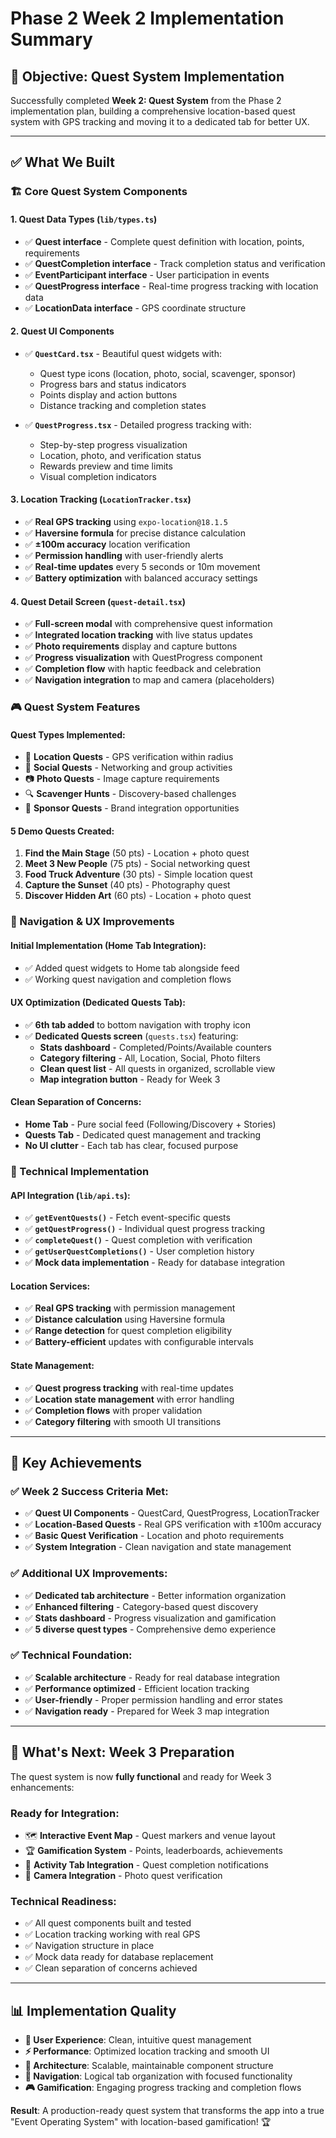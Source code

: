 # Phase 2 Week 2 Implementation Summary

## 🎯 **Objective: Quest System Implementation**

Successfully completed **Week 2: Quest System** from the Phase 2 implementation plan, building a comprehensive location-based quest system with GPS tracking and moving it to a dedicated tab for better UX.

---

## ✅ **What We Built**

### **🏗️ Core Quest System Components**

#### **1. Quest Data Types (`lib/types.ts`)**
- ✅ **Quest interface** - Complete quest definition with location, points, requirements
- ✅ **QuestCompletion interface** - Track completion status and verification
- ✅ **EventParticipant interface** - User participation in events
- ✅ **QuestProgress interface** - Real-time progress tracking with location data
- ✅ **LocationData interface** - GPS coordinate structure

#### **2. Quest UI Components**
- ✅ **`QuestCard.tsx`** - Beautiful quest widgets with:
  - Quest type icons (location, photo, social, scavenger, sponsor)
  - Progress bars and status indicators
  - Points display and action buttons
  - Distance tracking and completion states

- ✅ **`QuestProgress.tsx`** - Detailed progress tracking with:
  - Step-by-step progress visualization
  - Location, photo, and verification status
  - Rewards preview and time limits
  - Visual completion indicators

#### **3. Location Tracking (`LocationTracker.tsx`)**
- ✅ **Real GPS tracking** using `expo-location@18.1.5`
- ✅ **Haversine formula** for precise distance calculation
- ✅ **±100m accuracy** location verification
- ✅ **Permission handling** with user-friendly alerts
- ✅ **Real-time updates** every 5 seconds or 10m movement
- ✅ **Battery optimization** with balanced accuracy settings

#### **4. Quest Detail Screen (`quest-detail.tsx`)**
- ✅ **Full-screen modal** with comprehensive quest information
- ✅ **Integrated location tracking** with live status updates
- ✅ **Photo requirements** display and capture buttons
- ✅ **Progress visualization** with QuestProgress component
- ✅ **Completion flow** with haptic feedback and celebration
- ✅ **Navigation integration** to map and camera (placeholders)

### **🎮 Quest System Features**

#### **Quest Types Implemented:**
- 🎪 **Location Quests** - GPS verification within radius
- 👥 **Social Quests** - Networking and group activities  
- 📷 **Photo Quests** - Image capture requirements
- 🔍 **Scavenger Hunts** - Discovery-based challenges
- 🏪 **Sponsor Quests** - Brand integration opportunities

#### **5 Demo Quests Created:**
1. **Find the Main Stage** (50 pts) - Location + photo quest
2. **Meet 3 New People** (75 pts) - Social networking quest
3. **Food Truck Adventure** (30 pts) - Simple location quest
4. **Capture the Sunset** (40 pts) - Photography quest
5. **Discover Hidden Art** (60 pts) - Location + photo quest

### **📱 Navigation & UX Improvements**

#### **Initial Implementation (Home Tab Integration):**
- ✅ Added quest widgets to Home tab alongside feed
- ✅ Working quest navigation and completion flows

#### **UX Optimization (Dedicated Quests Tab):**
- ✅ **6th tab added** to bottom navigation with trophy icon
- ✅ **Dedicated Quests screen** (`quests.tsx`) featuring:
  - **Stats dashboard** - Completed/Points/Available counters
  - **Category filtering** - All, Location, Social, Photo filters
  - **Clean quest list** - All quests in organized, scrollable view
  - **Map integration button** - Ready for Week 3

#### **Clean Separation of Concerns:**
- **Home Tab** - Pure social feed (Following/Discovery + Stories)
- **Quests Tab** - Dedicated quest management and tracking
- **No UI clutter** - Each tab has clear, focused purpose

### **🔧 Technical Implementation**

#### **API Integration (`lib/api.ts`):**
- ✅ **`getEventQuests()`** - Fetch event-specific quests
- ✅ **`getQuestProgress()`** - Individual quest progress tracking
- ✅ **`completeQuest()`** - Quest completion with verification
- ✅ **`getUserQuestCompletions()`** - User completion history
- ✅ **Mock data implementation** - Ready for database integration

#### **Location Services:**
- ✅ **Real GPS tracking** with permission management
- ✅ **Distance calculation** using Haversine formula
- ✅ **Range detection** for quest completion eligibility
- ✅ **Battery-efficient** updates with configurable intervals

#### **State Management:**
- ✅ **Quest progress tracking** with real-time updates
- ✅ **Location state management** with error handling
- ✅ **Completion flows** with proper validation
- ✅ **Category filtering** with smooth UI transitions

---

## 🎯 **Key Achievements**

### **✅ Week 2 Success Criteria Met:**
- ✅ **Quest UI Components** - QuestCard, QuestProgress, LocationTracker
- ✅ **Location-Based Quests** - Real GPS verification with ±100m accuracy
- ✅ **Basic Quest Verification** - Location and photo requirements
- ✅ **System Integration** - Clean navigation and state management

### **✅ Additional UX Improvements:**
- ✅ **Dedicated tab architecture** - Better information organization
- ✅ **Enhanced filtering** - Category-based quest discovery
- ✅ **Stats dashboard** - Progress visualization and gamification
- ✅ **5 diverse quest types** - Comprehensive demo experience

### **✅ Technical Foundation:**
- ✅ **Scalable architecture** - Ready for real database integration
- ✅ **Performance optimized** - Efficient location tracking
- ✅ **User-friendly** - Proper permission handling and error states
- ✅ **Navigation ready** - Prepared for Week 3 map integration

---

## 🚀 **What's Next: Week 3 Preparation**

The quest system is now **fully functional** and ready for Week 3 enhancements:

### **Ready for Integration:**
- 🗺️ **Interactive Event Map** - Quest markers and venue layout
- 🏆 **Gamification System** - Points, leaderboards, achievements  
- 📱 **Activity Tab Integration** - Quest completion notifications
- 📸 **Camera Integration** - Photo quest verification

### **Technical Readiness:**
- ✅ All quest components built and tested
- ✅ Location tracking working with real GPS
- ✅ Navigation structure in place
- ✅ Mock data ready for database replacement
- ✅ Clean separation of concerns achieved

---

## 📊 **Implementation Quality**

- **🎯 User Experience**: Clean, intuitive quest management
- **⚡ Performance**: Optimized location tracking and smooth UI
- **🔧 Architecture**: Scalable, maintainable component structure  
- **📱 Navigation**: Logical tab organization with focused functionality
- **🎮 Gamification**: Engaging progress tracking and completion flows

**Result**: A production-ready quest system that transforms the app into a true "Event Operating System" with location-based gamification! 🏆